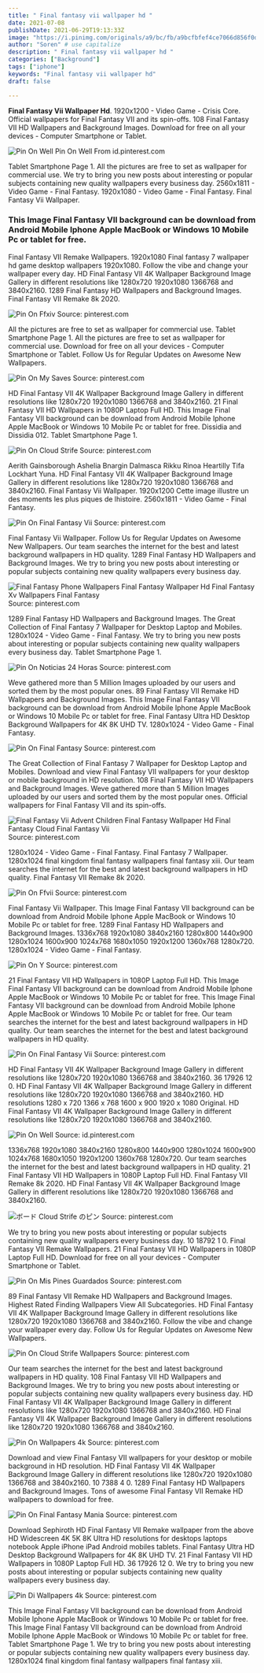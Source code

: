 ```yaml
---
title: " Final fantasy vii wallpaper hd "
date: 2021-07-08
publishDate: 2021-06-29T19:13:33Z
image: "https://i.pinimg.com/originals/a9/bc/fb/a9bcfbfef4ce7066d856f0d755fb50ba.jpg"
author: "Soren" # use capitalize
description: " Final fantasy vii wallpaper hd "
categories: ["Background"]
tags: ["iphone"]
keywords: "Final fantasy vii wallpaper hd"
draft: false

---
```



**Final Fantasy Vii Wallpaper Hd**. 1920x1200 - Video Game - Crisis Core. Official wallpapers for Final Fantasy VII and its spin-offs. 108 Final Fantasy VII HD Wallpapers and Background Images. Download for free on all your devices - Computer Smartphone or Tablet.

![Pin On Well](https://i.pinimg.com/originals/88/bc/f1/88bcf19172966d3f485b4e26153d4465.jpg "Pin On Well")
Pin On Well From id.pinterest.com


Tablet Smartphone Page 1. All the pictures are free to set as wallpaper for commercial use. We try to bring you new posts about interesting or popular subjects containing new quality wallpapers every business day. 2560x1811 - Video Game - Final Fantasy. 1920x1080 - Video Game - Final Fantasy. Final Fantasy Vii Wallpaper.

### This Image Final Fantasy VII background can be download from Android Mobile Iphone Apple MacBook or Windows 10 Mobile Pc or tablet for free.

Final Fantasy VII Remake Wallpapers. 1920x1080 Final fantasy 7 wallpaper hd game desktop wallpapers 1920x1080. Follow the vibe and change your wallpaper every day. HD Final Fantasy VII 4K Wallpaper Background Image Gallery in different resolutions like 1280x720 1920x1080 1366768 and 3840x2160. 1289 Final Fantasy HD Wallpapers and Background Images. Final Fantasy VII Remake 8k 2020.


![Pin On Ffxiv](https://i.pinimg.com/originals/22/81/30/228130715ee841a5e2528de6e3ae1820.jpg "Pin On Ffxiv")
Source: pinterest.com

All the pictures are free to set as wallpaper for commercial use. Tablet Smartphone Page 1. All the pictures are free to set as wallpaper for commercial use. Download for free on all your devices - Computer Smartphone or Tablet. Follow Us for Regular Updates on Awesome New Wallpapers.

![Pin On My Saves](https://i.pinimg.com/736x/38/33/55/38335588b97954e06a51354833afe11e.jpg "Pin On My Saves")
Source: pinterest.com

HD Final Fantasy VII 4K Wallpaper Background Image Gallery in different resolutions like 1280x720 1920x1080 1366768 and 3840x2160. 21 Final Fantasy VII HD Wallpapers in 1080P Laptop Full HD. This Image Final Fantasy VII background can be download from Android Mobile Iphone Apple MacBook or Windows 10 Mobile Pc or tablet for free. Dissidia and Dissidia 012. Tablet Smartphone Page 1.

![Pin On Cloud Strife](https://i.pinimg.com/originals/7c/41/b7/7c41b725f7bd1cf3540f3c97cff2eb18.jpg "Pin On Cloud Strife")
Source: pinterest.com

Aerith Gainsborough Ashelia Bnargin Dalmasca Rikku Rinoa Heartilly Tifa Lockhart Yuna. HD Final Fantasy VII 4K Wallpaper Background Image Gallery in different resolutions like 1280x720 1920x1080 1366768 and 3840x2160. Final Fantasy Vii Wallpaper. 1920x1200 Cette image illustre un des moments les plus piques de lhistoire. 2560x1811 - Video Game - Final Fantasy.

![Pin On Final Fantasy Vii](https://i.pinimg.com/736x/a8/65/1d/a8651d93a17b0342c6921e82a2829cad.jpg "Pin On Final Fantasy Vii")
Source: pinterest.com

Final Fantasy Vii Wallpaper. Follow Us for Regular Updates on Awesome New Wallpapers. Our team searches the internet for the best and latest background wallpapers in HD quality. 1289 Final Fantasy HD Wallpapers and Background Images. We try to bring you new posts about interesting or popular subjects containing new quality wallpapers every business day.

![Final Fantasy Phone Wallpapers Final Fantasy Wallpaper Hd Final Fantasy Xv Wallpapers Final Fantasy](https://i.pinimg.com/originals/c1/f0/c0/c1f0c00f2ce7b24c0915db96c296c89c.png "Final Fantasy Phone Wallpapers Final Fantasy Wallpaper Hd Final Fantasy Xv Wallpapers Final Fantasy")
Source: pinterest.com

1289 Final Fantasy HD Wallpapers and Background Images. The Great Collection of Final Fantasy 7 Wallpaper for Desktop Laptop and Mobiles. 1280x1024 - Video Game - Final Fantasy. We try to bring you new posts about interesting or popular subjects containing new quality wallpapers every business day. Tablet Smartphone Page 1.

![Pin On Noticias 24 Horas](https://i.pinimg.com/originals/bf/4a/fa/bf4afa48c9ebf192968a540e750bff0f.jpg "Pin On Noticias 24 Horas")
Source: pinterest.com

Weve gathered more than 5 Million Images uploaded by our users and sorted them by the most popular ones. 89 Final Fantasy VII Remake HD Wallpapers and Background Images. This Image Final Fantasy VII background can be download from Android Mobile Iphone Apple MacBook or Windows 10 Mobile Pc or tablet for free. Final Fantasy Ultra HD Desktop Background Wallpapers for 4K 8K UHD TV. 1280x1024 - Video Game - Final Fantasy.

![Pin On Final Fantasy](https://i.pinimg.com/originals/64/2c/87/642c87ae1e076298cc46ca87f882c6dc.png "Pin On Final Fantasy")
Source: pinterest.com

The Great Collection of Final Fantasy 7 Wallpaper for Desktop Laptop and Mobiles. Download and view Final Fantasy VII wallpapers for your desktop or mobile background in HD resolution. 108 Final Fantasy VII HD Wallpapers and Background Images. Weve gathered more than 5 Million Images uploaded by our users and sorted them by the most popular ones. Official wallpapers for Final Fantasy VII and its spin-offs.

![Final Fantasy Vii Advent Children Final Fantasy Wallpaper Hd Final Fantasy Cloud Final Fantasy Vii](https://i.pinimg.com/originals/25/ea/4d/25ea4d8b78cc3ea272ac6636126a8902.jpg "Final Fantasy Vii Advent Children Final Fantasy Wallpaper Hd Final Fantasy Cloud Final Fantasy Vii")
Source: pinterest.com

1280x1024 - Video Game - Final Fantasy. Final Fantasy 7 Wallpaper. 1280x1024 final kingdom final fantasy wallpapers final fantasy xiii. Our team searches the internet for the best and latest background wallpapers in HD quality. Final Fantasy VII Remake 8k 2020.

![Pin On Ffvii](https://i.pinimg.com/originals/36/23/ca/3623cacc6be5d8c7ee7e0701f6887f08.jpg "Pin On Ffvii")
Source: pinterest.com

Final Fantasy Vii Wallpaper. This Image Final Fantasy VII background can be download from Android Mobile Iphone Apple MacBook or Windows 10 Mobile Pc or tablet for free. 1289 Final Fantasy HD Wallpapers and Background Images. 1336x768 1920x1080 3840x2160 1280x800 1440x900 1280x1024 1600x900 1024x768 1680x1050 1920x1200 1360x768 1280x720. 1280x1024 - Video Game - Final Fantasy.

![Pin On Y](https://i.pinimg.com/originals/c7/44/06/c744061295d44c5fff46cbd673060ba6.jpg "Pin On Y")
Source: pinterest.com

21 Final Fantasy VII HD Wallpapers in 1080P Laptop Full HD. This Image Final Fantasy VII background can be download from Android Mobile Iphone Apple MacBook or Windows 10 Mobile Pc or tablet for free. This Image Final Fantasy VII background can be download from Android Mobile Iphone Apple MacBook or Windows 10 Mobile Pc or tablet for free. Our team searches the internet for the best and latest background wallpapers in HD quality. Our team searches the internet for the best and latest background wallpapers in HD quality.

![Pin On Final Fantasy Vii](https://i.pinimg.com/originals/d8/42/49/d84249fc47f0febfc2c70540bcefee24.jpg "Pin On Final Fantasy Vii")
Source: pinterest.com

HD Final Fantasy VII 4K Wallpaper Background Image Gallery in different resolutions like 1280x720 1920x1080 1366768 and 3840x2160. 36 17926 12 0. HD Final Fantasy VII 4K Wallpaper Background Image Gallery in different resolutions like 1280x720 1920x1080 1366768 and 3840x2160. HD resolutions 1280 x 720 1366 x 768 1600 x 900 1920 x 1080 Original. HD Final Fantasy VII 4K Wallpaper Background Image Gallery in different resolutions like 1280x720 1920x1080 1366768 and 3840x2160.

![Pin On Well](https://i.pinimg.com/originals/88/bc/f1/88bcf19172966d3f485b4e26153d4465.jpg "Pin On Well")
Source: id.pinterest.com

1336x768 1920x1080 3840x2160 1280x800 1440x900 1280x1024 1600x900 1024x768 1680x1050 1920x1200 1360x768 1280x720. Our team searches the internet for the best and latest background wallpapers in HD quality. 21 Final Fantasy VII HD Wallpapers in 1080P Laptop Full HD. Final Fantasy VII Remake 8k 2020. HD Final Fantasy VII 4K Wallpaper Background Image Gallery in different resolutions like 1280x720 1920x1080 1366768 and 3840x2160.

![ボード Cloud Strife のピン](https://i.pinimg.com/736x/3d/06/3b/3d063b3bf83650195ac40f51d8d7f3de.jpg "ボード Cloud Strife のピン")
Source: pinterest.com

We try to bring you new posts about interesting or popular subjects containing new quality wallpapers every business day. 10 18792 1 0. Final Fantasy VII Remake Wallpapers. 21 Final Fantasy VII HD Wallpapers in 1080P Laptop Full HD. Download for free on all your devices - Computer Smartphone or Tablet.

![Pin On Mis Pines Guardados](https://i.pinimg.com/originals/14/14/02/14140240530a4351d60d2ff7ae28c019.jpg "Pin On Mis Pines Guardados")
Source: pinterest.com

89 Final Fantasy VII Remake HD Wallpapers and Background Images. Highest Rated Finding Wallpapers View All Subcategories. HD Final Fantasy VII 4K Wallpaper Background Image Gallery in different resolutions like 1280x720 1920x1080 1366768 and 3840x2160. Follow the vibe and change your wallpaper every day. Follow Us for Regular Updates on Awesome New Wallpapers.

![Pin On Cloud Strife Wallpapers](https://i.pinimg.com/originals/4e/a3/06/4ea306aac909b60bb712e4a7b5ea6d25.jpg "Pin On Cloud Strife Wallpapers")
Source: pinterest.com

Our team searches the internet for the best and latest background wallpapers in HD quality. 108 Final Fantasy VII HD Wallpapers and Background Images. We try to bring you new posts about interesting or popular subjects containing new quality wallpapers every business day. HD Final Fantasy VII 4K Wallpaper Background Image Gallery in different resolutions like 1280x720 1920x1080 1366768 and 3840x2160. HD Final Fantasy VII 4K Wallpaper Background Image Gallery in different resolutions like 1280x720 1920x1080 1366768 and 3840x2160.

![Pin On Wallpapers 4k](https://i.pinimg.com/originals/28/0d/03/280d032cf9266270e7633073c73cd5dd.jpg "Pin On Wallpapers 4k")
Source: pinterest.com

Download and view Final Fantasy VII wallpapers for your desktop or mobile background in HD resolution. HD Final Fantasy VII 4K Wallpaper Background Image Gallery in different resolutions like 1280x720 1920x1080 1366768 and 3840x2160. 10 7388 4 0. 1289 Final Fantasy HD Wallpapers and Background Images. Tons of awesome Final Fantasy VII Remake HD wallpapers to download for free.

![Pin On Final Fantasy Mania](https://i.pinimg.com/originals/e1/3b/30/e13b306dddcb7a5f57f9723ef8ce42d7.jpg "Pin On Final Fantasy Mania")
Source: pinterest.com

Download Sephiroth HD Final Fantasy VII Remake wallpaper from the above HD Widescreen 4K 5K 8K Ultra HD resolutions for desktops laptops notebook Apple iPhone iPad Android mobiles tablets. Final Fantasy Ultra HD Desktop Background Wallpapers for 4K 8K UHD TV. 21 Final Fantasy VII HD Wallpapers in 1080P Laptop Full HD. 36 17926 12 0. We try to bring you new posts about interesting or popular subjects containing new quality wallpapers every business day.

![Pin Di Wallpapers 4k](https://i.pinimg.com/originals/a9/bc/fb/a9bcfbfef4ce7066d856f0d755fb50ba.jpg "Pin Di Wallpapers 4k")
Source: pinterest.com

This Image Final Fantasy VII background can be download from Android Mobile Iphone Apple MacBook or Windows 10 Mobile Pc or tablet for free. This Image Final Fantasy VII background can be download from Android Mobile Iphone Apple MacBook or Windows 10 Mobile Pc or tablet for free. Tablet Smartphone Page 1. We try to bring you new posts about interesting or popular subjects containing new quality wallpapers every business day. 1280x1024 final kingdom final fantasy wallpapers final fantasy xiii.

